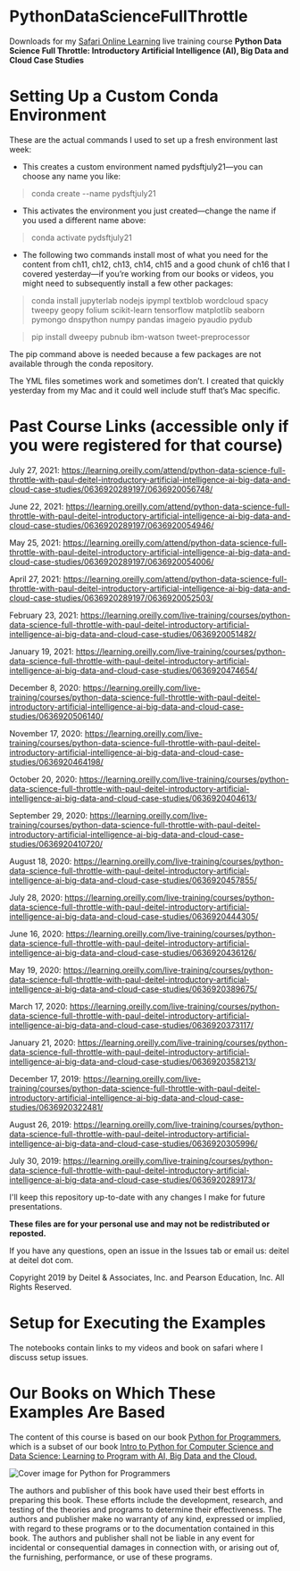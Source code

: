 # PythonDataScienceFullThrottle
Downloads for my [Safari Online Learning](https://learning.oreilly.com) live training course **Python Data Science Full Throttle: Introductory Artificial Intelligence (AI), Big Data and Cloud Case Studies**

# Setting Up a Custom Conda Environment
These are the actual commands I used to set up a fresh environment last week:
 
* This creates a custom environment named pydsftjuly21—you can choose any name  you like:

> conda create --name pydsftjuly21

* This activates the environment you just created—change the name if you used a different name above:

> conda activate pydsftjuly21

* The following two commands install most of what you need for the content from ch11, ch12, ch13, ch14, ch15 and a good chunk of ch16 that I covered yesterday—if you’re working from our books or videos, you might need to subsequently install a few other packages:
 
> conda install jupyterlab nodejs ipympl textblob wordcloud spacy tweepy geopy folium scikit-learn tensorflow matplotlib seaborn pymongo dnspython numpy pandas imageio pyaudio pydub
 
> pip install dweepy pubnub ibm-watson tweet-preprocessor
 
The pip command above is needed because a few packages are not available through the conda repository.
 
The YML files sometimes work and sometimes don’t. I created that quickly yesterday from my Mac and it could well include stuff that’s Mac specific.

# Past Course Links (accessible only if you were registered for that course)
July 27, 2021: https://learning.oreilly.com/attend/python-data-science-full-throttle-with-paul-deitel-introductory-artificial-intelligence-ai-big-data-and-cloud-case-studies/0636920289197/0636920056748/

June 22, 2021: https://learning.oreilly.com/attend/python-data-science-full-throttle-with-paul-deitel-introductory-artificial-intelligence-ai-big-data-and-cloud-case-studies/0636920289197/0636920054946/

May 25, 2021: https://learning.oreilly.com/attend/python-data-science-full-throttle-with-paul-deitel-introductory-artificial-intelligence-ai-big-data-and-cloud-case-studies/0636920289197/0636920054006/

April 27, 2021: https://learning.oreilly.com/attend/python-data-science-full-throttle-with-paul-deitel-introductory-artificial-intelligence-ai-big-data-and-cloud-case-studies/0636920289197/0636920052503/

February 23, 2021: https://learning.oreilly.com/live-training/courses/python-data-science-full-throttle-with-paul-deitel-introductory-artificial-intelligence-ai-big-data-and-cloud-case-studies/0636920051482/

January 19, 2021: https://learning.oreilly.com/live-training/courses/python-data-science-full-throttle-with-paul-deitel-introductory-artificial-intelligence-ai-big-data-and-cloud-case-studies/0636920474654/

December 8, 2020: https://learning.oreilly.com/live-training/courses/python-data-science-full-throttle-with-paul-deitel-introductory-artificial-intelligence-ai-big-data-and-cloud-case-studies/0636920506140/

November 17, 2020: https://learning.oreilly.com/live-training/courses/python-data-science-full-throttle-with-paul-deitel-introductory-artificial-intelligence-ai-big-data-and-cloud-case-studies/0636920464198/

October 20, 2020: https://learning.oreilly.com/live-training/courses/python-data-science-full-throttle-with-paul-deitel-introductory-artificial-intelligence-ai-big-data-and-cloud-case-studies/0636920404613/

September 29, 2020: https://learning.oreilly.com/live-training/courses/python-data-science-full-throttle-with-paul-deitel-introductory-artificial-intelligence-ai-big-data-and-cloud-case-studies/0636920410720/

August 18, 2020: https://learning.oreilly.com/live-training/courses/python-data-science-full-throttle-with-paul-deitel-introductory-artificial-intelligence-ai-big-data-and-cloud-case-studies/0636920457855/

July 28, 2020: https://learning.oreilly.com/live-training/courses/python-data-science-full-throttle-with-paul-deitel-introductory-artificial-intelligence-ai-big-data-and-cloud-case-studies/0636920444305/

June 16, 2020: https://learning.oreilly.com/live-training/courses/python-data-science-full-throttle-with-paul-deitel-introductory-artificial-intelligence-ai-big-data-and-cloud-case-studies/0636920436126/

May 19, 2020: https://learning.oreilly.com/live-training/courses/python-data-science-full-throttle-with-paul-deitel-introductory-artificial-intelligence-ai-big-data-and-cloud-case-studies/0636920389675/

March 17, 2020: https://learning.oreilly.com/live-training/courses/python-data-science-full-throttle-with-paul-deitel-introductory-artificial-intelligence-ai-big-data-and-cloud-case-studies/0636920373117/

January 21, 2020: https://learning.oreilly.com/live-training/courses/python-data-science-full-throttle-with-paul-deitel-introductory-artificial-intelligence-ai-big-data-and-cloud-case-studies/0636920358213/

December 17, 2019: https://learning.oreilly.com/live-training/courses/python-data-science-full-throttle-with-paul-deitel-introductory-artificial-intelligence-ai-big-data-and-cloud-case-studies/0636920322481/

August 26, 2019: https://learning.oreilly.com/live-training/courses/python-data-science-full-throttle-with-paul-deitel-introductory-artificial-intelligence-ai-big-data-and-cloud-case-studies/0636920305996/

July 30, 2019: https://learning.oreilly.com/live-training/courses/python-data-science-full-throttle-with-paul-deitel-introductory-artificial-intelligence-ai-big-data-and-cloud-case-studies/0636920289173/


I'll keep this repository up-to-date with any changes I make for future presentations. 

**These files are for your personal use and may not be redistributed or reposted.**

If you have any questions, open an issue in the Issues tab or email us: deitel at deitel dot com.

Copyright 2019 by Deitel & Associates, Inc. and Pearson Education, Inc. All Rights Reserved. 

# Setup for Executing the Examples
The notebooks contain links to my videos and book on safari where I discuss setup issues. 

# Our Books on Which These Examples Are Based
The content of this course is based on our book <a href=https://amzn.to/2Kd8dQk target="_blank">Python for Programmers</a>, which is a subset of our book <a href=https://amzn.to/2KfCptN target="_blank">Intro to Python for Computer Science and Data Science: Learning to Program with AI, Big Data and the Cloud.</a>
   
![Cover image for Python for Programmers](https://deitel.com/wp-content/uploads/2020/01/python-for-programmers.jpg)

The authors and publisher of this book have used their best efforts in preparing this book. These efforts include the development, research, and testing of the theories and programs to determine their effectiveness. The authors and publisher make no warranty of any kind, expressed or implied, with regard to these programs or to the documentation contained in this book. The authors and publisher shall not be liable in any event for incidental or consequential damages in connection with, or arising out of, the furnishing, performance, or use of these programs.
